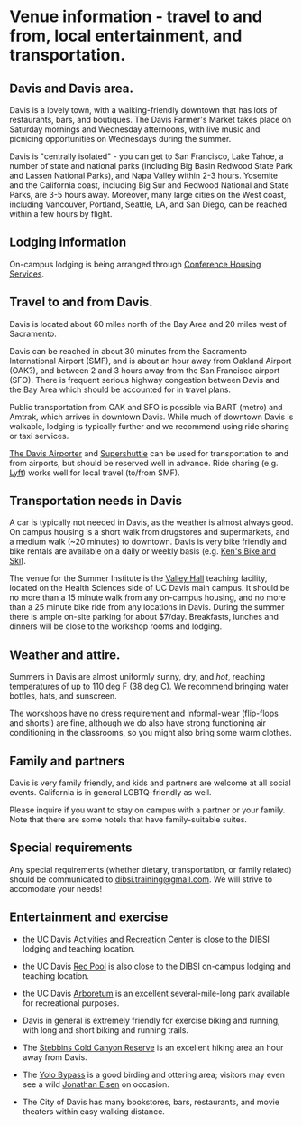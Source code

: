 # Venue information - travel to and from, local entertainment, and transportation.

## Davis and Davis area.

Davis is a lovely town, with a walking-friendly downtown that has lots
of restaurants, bars, and boutiques.  The Davis Farmer's Market takes
place on Saturday mornings and Wednesday afternoons, with live music
and picnicing opportunities on Wednesdays during the summer.

Davis is "centrally isolated" - you can get to San Francisco, Lake
Tahoe, a number of state and national parks (including Big Basin
Redwood State Park and Lassen National Parks), and Napa Valley within
2-3 hours.  Yosemite and the California coast, including Big Sur and
Redwood National and State Parks, are 3-5 hours away.  Moreover, many
large cities on the West coast, including Vancouver, Portland,
Seattle, LA, and San Diego, can be reached within a few hours by
flight.

## Lodging information

On-campus lodging is being arranged through [Conference Housing Services](http://confhsg.ucdavis.edu/hostingaconference/rates/).

## Travel to and from Davis.

Davis is located about 60 miles north of the Bay Area and 20 miles west of
Sacramento.

Davis can be reached in about 30 minutes from the Sacramento
International Airport (SMF), and is about an hour away from Oakland
Airport (OAK?), and between 2 and 3 hours away from the San Francisco
airport (SFO).  There is frequent serious highway congestion between Davis
and the Bay Area which should be accounted for in travel plans.

Public transportation from OAK and SFO is possible via BART (metro)
and Amtrak, which arrives in downtown Davis.  While much of downtown
Davis is walkable, lodging is typically further and we recommend
using ride sharing or taxi services.

[The Davis Airporter](https://www.davisairporter.com/index2.html) and
[Supershuttle](https://www.supershuttle.com/) can be used for
transportation to and from airports, but should be reserved well in
advance.  Ride sharing (e.g. [Lyft](https://www.lyft.com/)) works well
for local travel (to/from SMF).

## Transportation needs in Davis

A car is typically not needed in Davis, as the weather is almost
always good.  On campus housing is a short walk from drugstores and
supermarkets, and a medium walk (~20 minutes) to downtown.  Davis is
very bike friendly and bike rentals are available on a daily or weekly
basis (e.g. [Ken's Bike and Ski](http://kensbikeski.com/)).

The venue for the Summer Institute is the
[Valley Hall](http://www.vetmed.ucdavis.edu/Academic_Programs/map/ValleyHall/)
teaching facility, located on the Health Sciences side of UC Davis
main campus.  It should be no more than a 15 minute walk from any
on-campus housing, and no more than a 25 minute bike ride from any
locations in Davis.  During the summer there is ample on-site parking
for about $7/day.  Breakfasts, lunches and dinners will be close to
the workshop rooms and lodging.

## Weather and attire.

Summers in Davis are almost uniformly sunny, dry, and *hot*, reaching
temperatures of up to 110 deg F (38 deg C).  We recommend bringing
water bottles, hats, and sunscreen.

The workshops have no dress requirement and informal-wear (flip-flops
and shorts!) are fine, although we do also have strong functioning air
conditioning in the classrooms, so you might also bring some warm
clothes.

## Family and partners

Davis is very family friendly, and kids and partners are welcome at all
social events.  California is in general LGBTQ-friendly as well.

Please inquire if you want to stay on campus with a partner or your
family.  Note that there are some hotels that have family-suitable
suites.

## Special requirements

Any special requirements (whether dietary, transportation, or family
related) should be communicated to
[dibsi.training@gmail.com](mailto:dibsi.training@gmail.com).  We will
strive to accomodate your needs!

## Entertainment and exercise

* the UC Davis
  [Activities and Recreation Center](https://cru.ucdavis.edu/content/1-activities-and-recreation-center-arc.htm)
  is close to the DIBSI lodging and teaching location.

* the UC Davis [Rec Pool](https://cru.ucdavis.edu/content/47-recreation-pool-.htm) is also close to the DIBSI on-campus lodging and teaching location.

* the UC Davis [Arboretum](http://arboretum.ucdavis.edu/) is an excellent several-mile-long park available for recreational purposes.

* Davis in general is extremely friendly for exercise biking and running, with long and short biking and running trails.

* The [Stebbins Cold Canyon Reserve](http://nrs.ucdavis.edu/stebbins/visitor/hiking.html) is an excellent hiking area an hour away from Davis.

* The [Yolo Bypass](https://www.wildlife.ca.gov/lands/places-to-visit/yolo-bypass-wa) is a good birding and ottering area; visitors may even see a wild [Jonathan Eisen](https://phylogenomics.me/) on occasion.

* The City of Davis has many bookstores, bars, restaurants, and movie theaters within easy walking distance.
